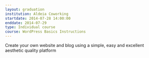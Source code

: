 ```yaml
---
layout: graduation
institution: Aldeia Coworking
startdate: 2014-07-28 14:00:00
enddate: 2014-07-29
type: Individual course
course: WordPress Basics Instructions
---
```


Create your own website and blog using a simple, easy and excellent aesthetic quality platform